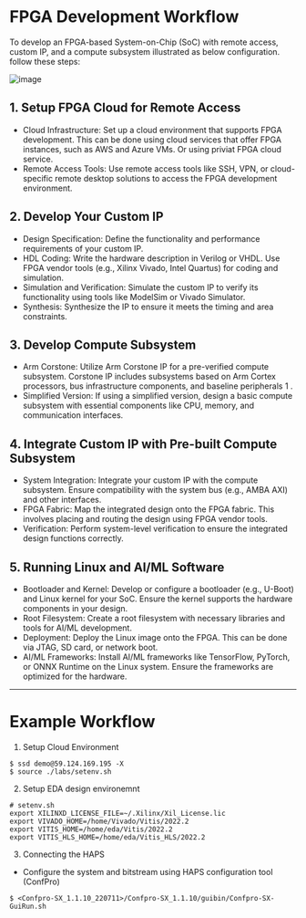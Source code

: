 # FPGA Development Workflow
To develop an FPGA-based System-on-Chip (SoC) with remote access, custom IP, and a compute subsystem illustrated as below configuration. follow these steps:

![image](https://github.com/user-attachments/assets/94c0b13e-07f6-4e59-87d7-0b8dd2715340)

## 1. Setup FPGA Cloud for Remote Access

* Cloud Infrastructure: Set up a cloud environment that supports FPGA development. This can be done using cloud services that offer FPGA instances, such as AWS 
 and Azure VMs. Or using priviat FPGA cloud service.
* Remote Access Tools: Use remote access tools like SSH, VPN, or cloud-specific remote desktop solutions to access the FPGA development environment.

## 2. Develop Your Custom IP

  * Design Specification: Define the functionality and performance requirements of your custom IP.
  * HDL Coding: Write the hardware description in Verilog or VHDL. Use FPGA vendor tools (e.g., Xilinx Vivado, Intel Quartus) for coding and simulation.
  * Simulation and Verification: Simulate the custom IP to verify its functionality using tools like ModelSim or Vivado Simulator.
  * Synthesis: Synthesize the IP to ensure it meets the timing and area constraints.

## 3. Develop Compute Subsystem
  * Arm Corstone: Utilize Arm Corstone IP for a pre-verified compute subsystem. Corstone IP includes subsystems based on Arm Cortex processors, bus infrastructure components, and baseline peripherals 1 .
 * Simplified Version: If using a simplified version, design a basic compute subsystem with essential components like CPU, memory, and communication interfaces.

## 4. Integrate Custom IP with Pre-built Compute Subsystem
 * System Integration: Integrate your custom IP with the compute subsystem. Ensure compatibility with the system bus (e.g., AMBA AXI) and other interfaces.
 * FPGA Fabric: Map the integrated design onto the FPGA fabric. This involves placing and routing the design using FPGA vendor tools.
 * Verification: Perform system-level verification to ensure the integrated design functions correctly.

## 5. Running Linux and AI/ML Software
 * Bootloader and Kernel: Develop or configure a bootloader (e.g., U-Boot) and Linux kernel for your SoC. Ensure the kernel supports the hardware components in your design.
 * Root Filesystem: Create a root filesystem with necessary libraries and tools for AI/ML development.
 * Deployment: Deploy the Linux image onto the FPGA. This can be done via JTAG, SD card, or network boot.
 * AI/ML Frameworks: Install AI/ML frameworks like TensorFlow, PyTorch, or ONNX Runtime on the Linux system. Ensure the frameworks are optimized for the hardware.

---
# Example Workflow
1. Setup Cloud Environment

```
$ ssd demo@59.124.169.195 -X
$ source ./labs/setenv.sh
```

2. Setup EDA design environemnt
   
```
# setenv.sh
export XILINXD_LICENSE_FILE=~/.Xilinx/Xil_License.lic
export VIVADO_HOME=/home/Vivado/Vitis/2022.2
export VITIS_HOME=/home/eda/Vitis/2022.2
export VITIS_HLS_HOME=/home/eda/Vitis_HLS/2022.2
```

3. Connecting the HAPS

* Configure the system and bitstream using HAPS configuration tool (ConfPro)
```
$ <Confpro-SX_1.1.10_220711>/Confpro-SX_1.1.10/guibin/Confpro-SX-GuiRun.sh
```


